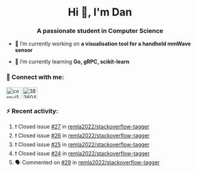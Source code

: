 <h1 align="center">Hi 👋, I'm Dan</h1>
<h3 align="center">A passionate student in Computer Science</h3>

- 🔭 I’m currently working on **a visualisation tool for a handheld mmWave sensor**

- 🌱 I’m currently learning **Go, gRPC, scikit-learn**

### :rocket: Connect with me:</h3>
<p align="left">
<a href="https://linkedin.com/in/cornul11" target="blank"><img align="center" src="https://raw.githubusercontent.com/rahuldkjain/github-profile-readme-generator/master/src/images/icons/Social/linked-in-alt.svg" alt="cornul11" height="30" width="40" /></a>
<a href="https://stackoverflow.com/users/3826046" target="blank"><img align="center" src="https://raw.githubusercontent.com/rahuldkjain/github-profile-readme-generator/master/src/images/icons/Social/stack-overflow.svg" alt="3826046" height="30" width="40" /></a>
</p>

### :zap: Recent activity:
<!--START_SECTION:activity-->
1. ❗️ Closed issue [#27](https://github.com/remla2022/stackoverflow-tagger/issues/27) in [remla2022/stackoverflow-tagger](https://github.com/remla2022/stackoverflow-tagger)
2. ❗️ Closed issue [#26](https://github.com/remla2022/stackoverflow-tagger/issues/26) in [remla2022/stackoverflow-tagger](https://github.com/remla2022/stackoverflow-tagger)
3. ❗️ Closed issue [#25](https://github.com/remla2022/stackoverflow-tagger/issues/25) in [remla2022/stackoverflow-tagger](https://github.com/remla2022/stackoverflow-tagger)
4. ❗️ Closed issue [#24](https://github.com/remla2022/stackoverflow-tagger/issues/24) in [remla2022/stackoverflow-tagger](https://github.com/remla2022/stackoverflow-tagger)
5. 🗣 Commented on [#29](https://github.com/remla2022/stackoverflow-tagger/issues/29) in [remla2022/stackoverflow-tagger](https://github.com/remla2022/stackoverflow-tagger)
<!--END_SECTION:activity-->
